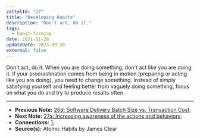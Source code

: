 ```yaml
---
zettelId: "27"
title: "Developing Habits"
description: "Don't act, do it."
tags:
  - habit-forming
date: 2021-11-28
updateDate: 2023-09-20
external: false
---
```


Don't act, do it. When you are doing something, don't act like you are doing it. If your procrastination comes from being in motion (preparing or acting like you are doing), you need to change something. Instead of simply satisfying yourself and feeling better from vaguely doing something, focus on what you do and try to produce results often.

---

- **Previous Note:** [26d: Software Delivery Batch Size vs. Transaction Cost](/notes/26d/);
- **Next Note:** [27a: Increasing awareness of the actions and behaviors](/notes/27a/);
- **Connections:** [1](/notes/1/);
- **Source(s):** Atomic Habits by James Clear
